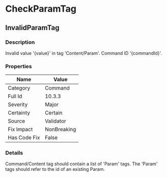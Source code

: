 ﻿---  
uid: Validator_10_3_3  
---

# CheckParamTag

## InvalidParamTag

### Description

Invalid value '{value}' in tag 'Content\/Param'. Command ID '{commandId}'.

### Properties

| Name         | Value       |
| ------------ | ----------- |
| Category     | Command     |
| Full Id      | 10.3.3      |
| Severity     | Major       |
| Certainty    | Certain     |
| Source       | Validator   |
| Fix Impact   | NonBreaking |
| Has Code Fix | False       |

### Details

Command\/Content tag should contain a list of 'Param' tags. The 'Param' tags should refer to the id of an existing Param.
